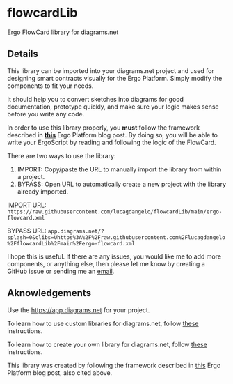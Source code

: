 # flowcardLib
Ergo FlowCard library for diagrams.net

## Details
This library can be imported into your diagrams.net project and used for designing smart contracts visually for the Ergo Platform. Simply modify the components to fit your needs.

It should help you to convert sketches into diagrams for good documentation, prototype quickly, and make sure your logic makes sense before you write any code. 

In order to use this library properly, you **must** follow the framework described in [**this**](https://ergoplatform.org/en/blog/2020_04_29_flow_cards/) Ergo Platform blog post. By doing so, you will be able to write your ErgoScript by reading and following the logic of the FlowCard.

There are two ways to use the library:
  1. IMPORT: Copy/paste the URL to manually import the library from within a project. 
  2. BYPASS: Open URL to automatically create a new project with the library already imported.

IMPORT URL: `https://raw.githubusercontent.com/lucagdangelo/flowcardLib/main/ergo-flowcard.xml`

BYPASS URL: `app.diagrams.net/?splash=0&clibs=Uhttps%3A%2F%2Fraw.githubusercontent.com%2Flucagdangelo%2FflowcardLib%2Fmain%2Fergo-flowcard.xml`

I hope this is useful. If there are any issues, you would like me to add more components, or anything else, then please let me know by creating a GitHub issue or sending me an [email](ldgaetano@protonmail.com).

## Aknowledgements
Use the <https://app.diagrams.net> for your project.

To learn how to use custom libraries for diagrams.net, follow [these](https://www.diagrams.net/blog/custom-libraries) instructions.

To learn how to create your own library for diagrams.net, follow [these](https://jgraph.github.io/drawio-libs/) instructions.

This library was created by following the framework described in [this](https://ergoplatform.org/en/blog/2020_04_29_flow_cards/) Ergo Platform blog post, also cited above.
